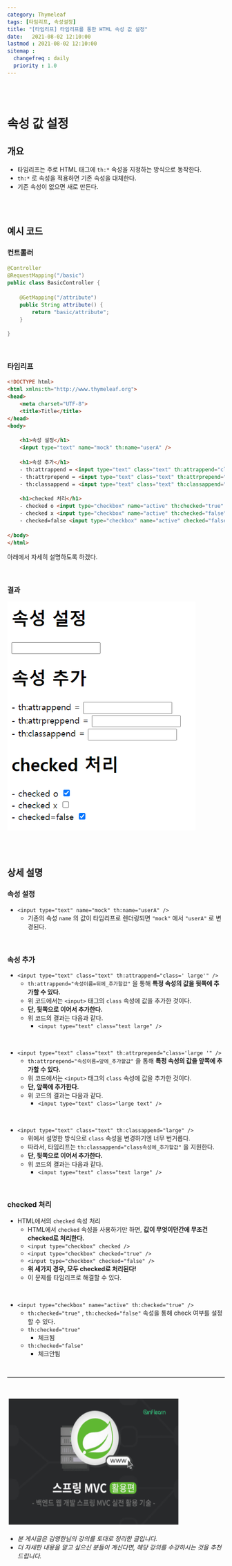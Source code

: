 ```yaml
---
category: Thymeleaf
tags: [타임리프, 속성설정]
title: "[타임리프] 타임리프를 통한 HTML 속성 값 설정"
date:   2021-08-02 12:10:00 
lastmod : 2021-08-02 12:10:00
sitemap :
  changefreq : daily
  priority : 1.0
---
```


<br/><br/>

# 속성 값 설정

## 개요

- 타임리프는 주로 HTML 태그에 `th:*` 속성을 지정하는 방식으로 동작한다.
- `th:*` 로 속성을 적용하면 기존 속성을 대체한다.
- 기존 속성이 없으면 새로 만든다.

<br><br>

## 예시 코드

### 컨트롤러

```java
@Controller
@RequestMapping("/basic")
public class BasicController {

	@GetMapping("/attribute")
	public String attribute() {
		return "basic/attribute";
	}

}
```

<br>

### 타임리프

```html
<!DOCTYPE html>
<html xmlns:th="http://www.thymeleaf.org">
<head>
	<meta charset="UTF-8">
	<title>Title</title>
</head>
<body>

	<h1>속성 설정</h1>
	<input type="text" name="mock" th:name="userA" />

	<h1>속성 추가</h1>
	- th:attrappend = <input type="text" class="text" th:attrappend="class=' large'" /><br/>
	- th:attrprepend = <input type="text" class="text" th:attrprepend="class='large '" /><br/>
	- th:classappend = <input type="text" class="text" th:classappend="large" /><br/>

	<h1>checked 처리</h1>
	- checked o <input type="checkbox" name="active" th:checked="true" /><br/>
	- checked x <input type="checkbox" name="active" th:checked="false" /><br/>
	- checked=false <input type="checkbox" name="active" checked="false" /><br/>

</body>
</html>
```

아래에서 자세히 설명하도록 하겠다.

<br>

### 결과

![결과](/assets/img/2021-08-02-THYMELEAF_Attribute/Untitled%2011.png)

<br><br>

## 상세 설명

### 속성 설정

- `<input type="text" name="mock" th:name="userA" />`
    - 기존의 속성 `name` 의 값이 타임리프로 렌더링되면 `"mock"` 에서 `"userA"` 로 변경된다.

<br>

### 속성 추가

- `<input type="text" class="text" th:attrappend="class=' large'" />`
    - `th:attrappend="속성이름=뒤에_추가할값"` 을 통해 **특정 속성의 값을 뒷쪽에 추가할 수 있다.**
    - 위 코드에서는 `<input>` 태그의 `class` 속성에 값을 추가한 것이다.
    - **단, 뒷쪽으로 이어서 추가한다.**
    - 위 코드의 결과는 다음과 같다.
        - `<input type="text" class="text large" />`

<br>

- `<input type="text" class="text" th:attrprepend="class='large '" />`
    - `th:attrprepend="속성이름=앞에_추가할값"` 을 통해 **특정 속성의 값을 앞쪽에 추가할 수 있다.**
    - 위 코드에서는 `<input>` 태그의 `class` 속성에 값을 추가한 것이다.
    - **단, 앞쪽에 추가한다.**
    - 위 코드의 결과는 다음과 같다.
        - `<input type="text" class="large text" />`

<br>

- `<input type="text" class="text" th:classappend="large" />`
    - 위에서 설명한 방식으로 `class` 속성을 변경하기엔 너무 번거롭다.
    - 따라서, 타임리프는 `th:classappend="class속성에_추가할값"` 을 지원한다.
    - **단, 뒷쪽으로 이어서 추가한다.**
    - 위 코드의 결과는 다음과 같다.
        - `<input type="text" class="text large" />`

<br>

### checked 처리

- HTML에서의 `checked` 속성 처리
    - HTML에서 `checked` 속성을 사용하기만 하면, **값이 무엇이던간에 무조건 checked로 처리한다.**
    - `<input type="checkbox" checked />`
    - `<input type="checkbox" checked="true" />`
    - `<input type="checkbox" checked="false" />`
    - **위 세가지 경우, 모두 checked로 처리된다!**
    - 이 문제를 타임리프로 해결할 수 있다.

<br>

- `<input type="checkbox" name="active" th:checked="true" />`
    - `th:checked="true"` , `th:checked="false"` 속성을 통해 check 여부를 설정할 수 있다.
    - `th:checked="true"`
        - 체크됨
    - `th:checked="false"`
        - 체크안됨

<br>

---

<br>

<a href="https://inf.run/YPER"><img src="/assets/img/Inflearn_Spring_MVC2/logo.png" width="400px" height="300px"></a>

- *본 게시글은 김영한님의 강의를 토대로 정리한 글입니다.*
- *더 자세한 내용을 알고 싶으신 분들이 계신다면, 해당 강의를 수강하시는 것을 추천드립니다.*